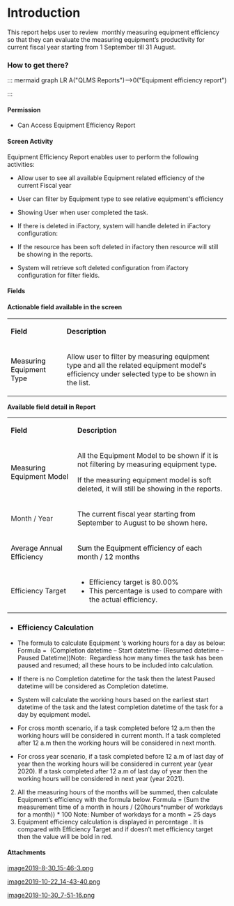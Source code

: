 # Introduction

This report helps user to review 
monthly measuring equipment efficiency so that they can evaluate the measuring equipment’s productivity for current fiscal year starting from 1 September till 31 August.


### How to get there?



::: mermaid
graph LR
A("QLMS Reports")-->0("Equipment efficiency report")

:::


#### Permission 



- Can Access Equipment Efficiency Report



#### Screen Activity


Equipment Efficiency Report enables user to perform the following activities:

- Allow user to see all available Equipment related efficiency of the current Fiscal year

- User can filter by Equipment type to see relative equipment's efficiency

- Showing User when user completed the task.

- If there is deleted in iFactory, system will handle deleted in iFactory configuration:


- If the resource has been soft deleted in ifactory then resource will still be showing in the reports.


- System will retrieve soft deleted configuration from ifactory configuration for filter fields.



#### **Fields** 





#### **Actionable field available in the screen** 


<table class="wrapped confluenceTable"><colgroup><col /><col /></colgroup><tbody><tr><td class="highlight confluenceTd" style="text-align: left;"><p><strong>Field</strong></p></td><td class="highlight confluenceTd" style="text-align: left;"><p><strong>Description</strong></p></td></tr><tr><td style="text-align: left;" class="confluenceTd"><p><span style="color: rgb(0,0,0);">Measuring Equipment Type</span></p></td><td style="text-align: left;" class="confluenceTd"><p>Allow user to filter by measuring equipment type and all the related equipment model's efficiency under selected type to be shown in the list.</p></td></tr></tbody></table>

**Available field detail in Report** 
<table class="wrapped confluenceTable"><colgroup><col /><col /></colgroup><tbody><tr><td class="highlight confluenceTd" style="text-align: left;"><p><strong>Field</strong></p></td><td class="highlight confluenceTd" style="text-align: left;"><p><strong>Description</strong></p></td></tr><tr><td style="text-align: left;" colspan="1" class="confluenceTd"><span style="color: rgb(0,0,0);">Measuring Equipment Model</span></td><td style="text-align: left;" colspan="1" class="confluenceTd"><p>All the Equipment Model to be shown if it is not filtering by measuring equipment type.</p><p>If the measuring equipment model is soft deleted, it will still be showing in the reports.</p></td></tr><tr><td style="text-align: left;" colspan="1" class="confluenceTd"><span style="color: rgb(45,46,47);">Month / Year </span></td><td style="text-align: left;" colspan="1" class="confluenceTd"><p>The current fiscal year starting from September to August to be shown here.</p></td></tr><tr><td style="text-align: left;" colspan="1" class="confluenceTd"><span style="color: rgb(0,0,0);">Average Annual Efficiency</span></td><td style="text-align: left;" colspan="1" class="confluenceTd"><p><span style="color: rgb(0,0,0);">Sum the Equipment efficiency of each month / 12 months</span></p></td></tr><tr><td style="text-align: left;" colspan="1" class="confluenceTd">Efficiency Target</td><td style="text-align: left;" colspan="1" class="confluenceTd"><ul><li><span>Efficiency target is 80.00%</span></li><li><span>This percentage is used to compare with the actual efficiency.</span></li></ul></td></tr></tbody></table>


- ### **Efficiency Calculation**


- The formula to calculate Equipment ‘s working hours for a day as below:
Formula = 
(Completion datetime – Start datetime- (Resumed datetime – Paused Datetime))Note: 
Regardless how many times the task has been paused and resumed; all these hours to be included into calculation.

- If there is no Completion datetime for the task then the latest Paused datetime will be considered as Completion datetime.

- System will calculate the working hours based on the earliest start datetime of the task and the latest completion datetime of the task for a day by equipment model.

- For cross month scenario, if a task completed before 12 a.m then the working hours will be considered in current month. If a task completed after 12 a.m then the working hours will be considered in next month.

- For cross year scenario, if a task completed before 12 a.m of last day of year then the working hours will be considered in current year (year 2020). If a task completed after 12 a.m of last day of year then the working hours will be considered in next year (year 2021).
2. All the measuring hours of the months will be summed, then calculate Equipment’s efficiency with the formula below.
Formula = (Sum the measurement time of a month in hours / (20hours\*number of workdays for a month)) \* 100
Note: Number of workdays for a month = 25 days
3. Equipment efficiency calculation is displayed in percentage . It is compared with Efficiency Target and if doesn’t met efficiency target then the value will be bold in red.



#### Attachments

[image2019-8-30_15-46-3.png](/.attachments/59441375.png)
[image2019-10-22_14-43-40.png](/.attachments/59441376.png)
[image2019-10-30_7-51-16.png](/.attachments/59441377.png)
